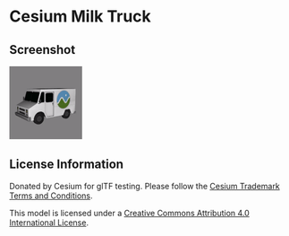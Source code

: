 # Cesium Milk Truck
## Screenshot

![screenshot](screenshot/screenshot.gif)

## License Information

Donated by Cesium for glTF testing.  Please follow the [Cesium Trademark Terms and Conditions](https://github.com/AnalyticalGraphicsInc/cesium/wiki/CesiumTrademark.pdf).

This model is licensed under a [Creative Commons Attribution 4.0 International License](http://creativecommons.org/licenses/by/4.0/).

